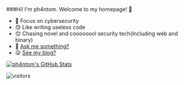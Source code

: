 ###Hi! I'm ph4ntom. Welcome to my homepage! 👋

- 👻 Focus on cybersecurity
- 😓 Like writing useless code
- 😊 Chasing novel and coooooool security tech(Including web and binary)
- 💬 [Ask me something?](mailto:ph4ntom11235@gmail.com)
- 😜 [See my blog?](https://ph4ntonn.github.io/)

[![ph4ntom's GitHub Stats](https://github-readme-stats.vercel.app/api?username=ph4ntonn&show_icons=true&hide_title=true)](https://github.com/ph4ntonn)

![visitors](https://visitor-badge.laobi.icu/badge?page_id=ph4ntom)
